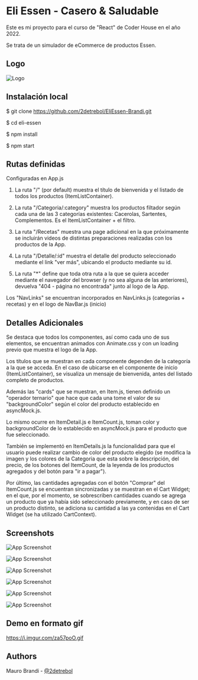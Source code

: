 
# Eli Essen - Casero & Saludable

Este es mi proyecto para el curso de "React" de Coder House en el año 2022.

Se trata de un simulador de eCommerce de productos Essen.





## Logo
![Logo](https://i.imgur.com/BirJ9jh.png)


## Instalación local

$ git clone https://github.com/2detrebol/EliEssen-Brandi.git

$ cd eli-essen

$ npm install

$ npm start


## Rutas definidas

Configuradas en App.js

1. La ruta "/" (por default) muestra el título de bienvenida y el listado de todos los productos (ItemListContainer).

2. La ruta "/Categoria/:category" muestra los productos filtador según cada una de las 3 categorías existentes: Cacerolas, Sartentes, Complementos. Es el ItemListContainer + el filtro.

3. La ruta "/Recetas" muestra una page adicional en la que próximamente se incluirán videos de distintas preparaciones realizadas con los productos de la App.

4. La ruta "/Detalle/:id" muestra el detalle del producto seleccionado mediante el link "ver más", ubicando el producto mediante su id.

5. La ruta "*" define que toda otra ruta a la que se quiera acceder mediante el navegador del browser (y no sea alguna de las anteriores), devuelva "404 - página no encontrada" junto al logo de la App.

Los "NavLinks" se encuentran incorporados en NavLinks.js (categorías + recetas) y en el logo de NavBar.js (inicio)





## Detalles Adicionales

Se destaca que todos los componentes, así como cada uno de sus elementos, se encuentran animados con Animate.css y con un loading previo que muestra el logo de la App.

Los títulos que se muestran en cada componente dependen de la categoría a la que se acceda. En el caso de ubicarse en el componente de inicio (ItemListContainer), se visualiza un mensaje de bienvenida, antes del listado completo de productos.

Además las "cards" que se muestran, en Item.js, tienen definido un "operador ternario" que hace que cada una tome el valor de su "backgroundColor" según el color del producto establecido en asyncMock.js.

Lo mismo ocurre en ItemDetail.js e ItemCount.js, toman color y backgroundColor de lo establecido en asyncMock.js para el producto que fue seleccionado.

También se implementó en ItemDetails.js la funcionalidad para que el usuario puede realizar cambio de color del producto elegido (se modifica la imagen y los colores de la Categoria que esta sobre la descripción, del precio, de los botones del ItemCount, de la leyenda de los productos agregados y del botón para "ir a pagar").

Por último, las cantidades agregadas con el botón "Comprar" del ItemCount.js se encuentran sincronizadas y se muestran en el Cart Widget; en el que, por el momento, se sobrescriben cantidades cuando se agrega un producto que ya había sido seleccionado previamente, y en caso de ser un producto distinto, se adiciona su cantidad a las ya contenidas en el Cart Widget (se ha utilizado CartContext).


## Screenshots

![App Screenshot](https://i.imgur.com/ESHW5kH.jpg)



![App Screenshot](https://i.imgur.com/NypyogX.jpg)



![App Screenshot](https://i.imgur.com/8pRHP1z.jpg)


![App Screenshot](https://i.imgur.com/9ljDqoF.jpg)


![App Screenshot](https://i.imgur.com/7jHhk6h.jpg)

![App Screenshot](https://i.imgur.com/G4Er4MV.jpg)




## Demo en formato gif

https://i.imgur.com/za57poO.gif


## Authors

Mauro Brandi - [@2detrebol](https://www.github.com/2detrebol)

